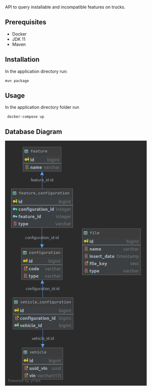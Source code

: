 API to query installable and incompatible features on trucks.

## Prerequisites

- Docker
- JDK 11
- Maven

## Installation

In the application directory run:

```
mvn package
```

## Usage

In the application directory folder run
```
 docker-compose up
```
## Database Diagram
![alt text](https://github.com/jefsterjr/man/blob/master/man.png)
